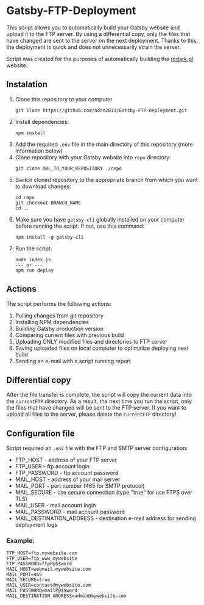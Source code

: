 # Gatsby-FTP-Deployment

This script allows you to automatically build your Gatsby website and upload it to the FTP server. By using a differential copy, only the files that have changed are sent to the server on the next deployment. Thanks to this, the deployment is quick and does not unnecessarily strain the server.

Script was created for the purposes of automatically building the [redark.pl](https://redark.pl) website.

## Instalation

1. Clone this repository to your computer
    ```
    git clone https://github.com/adan2013/Gatsby-FTP-Deployment.git
    ```
2. Install dependencies:
    ```
    npm install
    ```
3. Add the required `.env` file in the main directory of this repository (more information below)
4. Clone repository with your Gatsby website into `repo` directory:
    ```
    git clone URL_TO_YOUR_REPOSITORY ./repo
    ```
5. Switch cloned repository to the appropriate branch from which you want to download changes:
    `````
    cd repo
    git checkout BRANCH_NAME
    cd ..
    `````
6. Make sure you have `gatsby-cli` globally installed on your computer before running the script. If not, use this command:
    ```
    npm install -g gatsby-cli
    ```
7. Run the script:
    ```
    node index.js
    --- or ---
    npm run deploy
    ```

## Actions

The script performs the following actions:

1. Pulling changes from git repository
2. Installing NPM dependencies
3. Building Gatsby production version
4. Comparing current files with previous build
5. Uploading ONLY modified files and directories to FTP server
6. Saving uploaded files on local computer to optimalize deploying next build
7. Sending an e-mail with a script running report

## Differential copy

After the file transfer is complete, the script will copy the current data into the `currentFTP` directory. As a result, the next time you run the script, only the files that have changed will be sent to the FTP server. If you want to upload all files to the server, please delete the `currentFTP` directory!

## Configuration file

Script required an `.env` file with the FTP and SMTP server configuration:

* FTP_HOST - address of your FTP server
* FTP_USER - ftp account login
* FTP_PASSWORD - ftp account password
* MAIL_HOST - address of your mail server
* MAIL_PORT - port number (465 for SMTP protocol)
* MAIL_SECURE - use secure connection (type "true" for use FTPS over TLS)
* MAIL_USER - mail account login
* MAIL_PASSWORD - mail account password
* MAIL_DESTINATION_ADDRESS - destination e-mail address for sending deployment logs

### Example:
```
FTP_HOST=ftp.mywebsite.com
FTP_USER=ftp_www_mywebsite
FTP_PASSWORD=ftpP@$$word
MAIL_HOST=webmail.mywebsite.com
MAIL_PORT=465
MAIL_SECURE=true
MAIL_USER=contact@mywebsite.com
MAIL_PASSWORD=mailP@$$word
MAIL_DESTINATION_ADDRESS=admin@mywebsite.com
```
